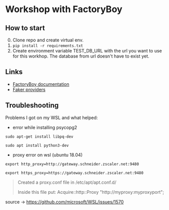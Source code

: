 # Workshop with FactoryBoy

## How to start
0. Clone repo and create virtual env.
1. ```pip install -r requirements.txt```
2. Create environment variable TEST_DB_URL with the url you want to use for this workhop. The database from url doesn't have to exist yet. 


## Links
- [FactoryBoy documentation](https://factoryboy.readthedocs.io/en/stable/introduction.html)
- [Faker providers](https://faker.readthedocs.io/en/master/providers.html)


## Troubleshooting
Problems I got on my WSL and what helped:
* error while installing psycopg2 

```sudo apt-get install libpq-dev```

```sudo apt install python3-dev```

* proxy error on wsl (ubuntu 18.04)

```export http_proxy=http://gateway.schneider.zscaler.net:9480```

```export https_proxy=https://gateway.schneider.zscaler.net:9480```
> Created a proxy.conf file in /etc/apt/apt.conf.d/
> 
>Inside this file put: Acquire::http::Proxy "http://myproxy:myproxyport";

source -> https://github.com/microsoft/WSL/issues/1570
